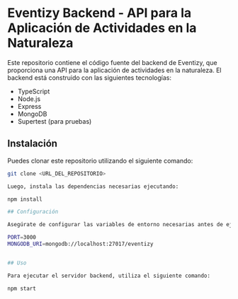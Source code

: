 # Eventizy Backend - API para la Aplicación de Actividades en la Naturaleza

Este repositorio contiene el código fuente del backend de Eventizy, que proporciona una API para la aplicación de actividades en la naturaleza. El backend está construido con las siguientes tecnologías:

- TypeScript
- Node.js
- Express
- MongoDB
- Supertest (para pruebas)

## Instalación

Puedes clonar este repositorio utilizando el siguiente comando:

```bash
git clone <URL_DEL_REPOSITORIO>

Luego, instala las dependencias necesarias ejecutando:

npm install

## Configuración

Asegúrate de configurar las variables de entorno necesarias antes de ejecutar el servidor. Crea un archivo .env en la raíz del proyecto y define las variables según tus necesidades. Aquí tienes un ejemplo de las variables comunes que puedes configurar:

PORT=3000
MONGODB_URI=mongodb://localhost:27017/eventizy


## Uso

Para ejecutar el servidor backend, utiliza el siguiente comando:

npm start

```
